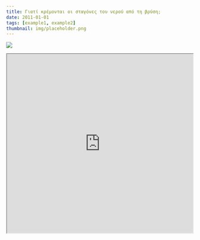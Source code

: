 ```yaml
---
title: Γιατί κρέμονται οι σταγόνες του νερού από τη βρύση;
date: 2011-01-01
tags: [example1, example2]
thumbnail: img/placeholder.png
---
```

![](http://2.bp.blogspot.com/-AHaXAst2JZ4/T4CXSMRvqiI/AAAAAAAAEeI/0G8-wR2MJ0k/s320/fix_water_leak.jpg) 
<iframe height="480" src="https://docs.google.com/file/d/0B4T-U5-yEriSSVI1SnMzOG1pSXM/preview" width="500"></iframe>
